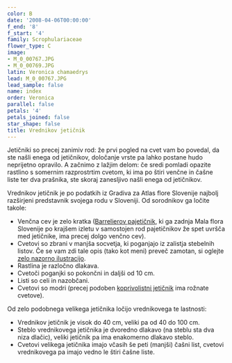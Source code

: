 ```yaml
---
color: B
date: '2008-04-06T00:00:00'
f_end: '8'
f_start: '4'
family: Scrophulariaceae
flower_type: C
image:
- M_0_00767.JPG
- M_0_00769.JPG
latin: Veronica chamaedrys
lead: M_0_00767.JPG
lead_sample: false
name: index
order: Veronica
parallel: false
petals: '4'
petals_joined: false
star_shape: false
title: Vrednikov jetičnik
---
```

Jetičniki so precej zanimiv rod: že prvi pogled na cvet vam bo povedal, da ste našli enega od jetičnikov, določanje vrste pa lahko postane hudo neprijetno opravilo. A začnimo z lažjim delom: če sredi pomladi opazite rastlino s somernim razprostrtim cvetom, ki ima po štiri venčne in čašne liste ter dva prašnika, ste skoraj zanesljivo našli enega od jetičnikov.

Vrednikov jetičnik je po podatkih iz Gradiva za Atlas flore Slovenije najbolj razširjeni predstavnik svojega rodu v Sloveniji. Od sorodnikov ga ločite takole:

-   Venčna cev je zelo kratka ([Barrelierov pajetičnik](../PseudolysimachionBarrelieri(BarrelierijevPajeticnik)/si_PseudolysimachionBarrelieri.asp), ki ga zadnja Mala flora Slovenije po krajšem izletu v samostojen rod pajetičnikov že spet uvršča med jetičnike, ima precej dolgo venčno cev).
-   Cvetovi so zbrani v manjša socvetja, ki poganjajo iz zalistja stebelnih listov. Če se vam zdi tale opis (tako kot meni) preveč zamotan, si oglejte [zelo nazorno ilustracijo](http://commons.wikimedia.org/wiki/Image:Veronica_chamaedrys_Sturm37.jpg).
-   Rastlina je razločno dlakava.
-   Cvetoči poganjki so pokončni in daljši od 10 cm.
-   Listi so celi in nazobčani.
-   Cvetovi so modri (precej podoben [koprivolistni jetičnik](../VeronicaUrticifolia(KoprivolistniJeticnik)/si_VeronicaUrticifolia(KoprivolistniJeticnik).asp) ima rožnate cvetove).

Od zelo podobnega velikega jetičnika ločijo vrednikovega te lastnosti:

-   Vrednikov jetičnik je visok do 40 cm, veliki pa od 40 do 100 cm.
-   Steblo vrednikovega jetičnika je dvoredno dlakavo (na steblu sta dva niza dlačic), veliki jetičnik pa ima enakomerno dlakavo steblo.
-   Cvetovi velikega jetičnika imajo včasih še peti (manjši) čašni list, cvetovi vrednikovega pa imajo vedno le štiri čašne liste.
